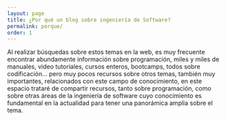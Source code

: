 ```yaml
---
layout: page
title: ¿Por qué un blog sobre ingeniería de Software?
permalink: porque/
order: 1
---
```


Al realizar búsquedas sobre estos temas en la web, es muy frecuente encontrar abundamente información sobre programación, miles y miles de manuales, video tutoriales, cursos enteros, bootcamps, todos sobre codificación... pero muy pocos recursos sobre otros temas, también muy importantes, relacionados con este campo de conocimiento, en este espacio trataré de compartir recursos, tanto sobre programación, como sobre otras áreas de la ingeniería de software cuyo conocimiento es fundamental en la actualidad para tener una panorámica amplia sobre el tema.